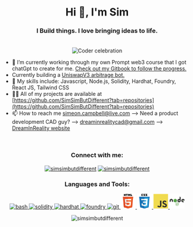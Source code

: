 <h1 align="center">Hi 👋, I'm Sim</h1>
<h3 align="center">I Build things. I love bringing ideas to life.</h3>
<p align="center">
<br>
<img align="center" alt="Coder celebration" width="400" padding="4" src ="https://miro.medium.com/max/1400/0*C-cPP9D2MIyeexAT.gif">
</p>
<p align="center">
  
- 🔭 I’m currently working through my own Prompt web3 course that I got chatGpt to create for me. [Check out my Gitbook to follow the progress.](https://simsimbutdifferent.gitbook.io/prompt_web3/)
- Currently building a [UniswapV3 arbitrage bot.](https://github.com/SimSimButDifferent/L7-UniV3FlashSwapDualArbBot)
- 🌱 My skills include: Javascript, Node.js, Solidity, Hardhat, Foundry, React JS, Tailwind CSS
- 👨‍💻 All of my projects are available at [https://github.com/SimSimButDifferent?tab=repositories](https://github.com/SimSimButDifferent?tab=repositories)
- 📫 How to reach me simeon.campbell@live.com --> Need a product development CAD guy? --> dreaminrealitycad@gmail.com --> [DreamInReality website](https://dreaminreality.co.uk)
</p>
<br>
<h3 align="center">Connect with me:</h3>
<p align="center">
<a href="https://stackoverflow.com/users/simsimbutdifferent" target="blank"><img align="center" src="https://raw.githubusercontent.com/rahuldkjain/github-profile-readme-generator/master/src/images/icons/Social/stack-overflow.svg" alt="simsimbutdifferent" height="30" width="40" /></a>
<a href="https://twitter.com/Simsimbutdev" target="blank"><img align="center" src="https://encrypted-tbn0.gstatic.com/images?q=tbn:ANd9GcSdP33SmxPidSGGmB7qsvio3LxNG7VCiHrTnw&s" alt="simsimbutdifferent" height="30" width="40" /></a>
</p>
<h3 align="center">Languages and Tools:</h3>
<p align="center">
<a href="https://www.gnu.org/software/bash/" target="_blank" rel="noreferrer"> <img src="https://www.svgrepo.com/show/361365/terminal-bash.svg" alt="bash" width="40" height="40"/> </a>
<a href="https://soliditylang.org/" target="_blank" rel="noreferrer"> <img src="https://www.svgrepo.com/show/374088/solidity.svg" alt="solidity" width="40" height="40"/> </a>
<a href="https://hardhat.org/" target="_blank" rel="noreferrer"> <img src="https://encrypted-tbn0.gstatic.com/images?q=tbn:ANd9GcQwyO7mY19NidiJXP9ZpgJ4emkdE68gcBZZyA&s" alt="hardhat" width="50" height="40"/> </a>
<a href="https://book.getfoundry.sh/" target="_blank" rel="noreferrer"> <img src="https://avatars.githubusercontent.com/u/99892494?s=280&v=4" alt="foundry" width="40" height="40"/> </a>
<a href="https://git-scm.com/" target="_blank" rel="noreferrer"> <img src="https://www.vectorlogo.zone/logos/git-scm/git-scm-icon.svg" alt="git" width="40" height="40"/> </a>
<a href="https://www.w3.org/html/" target="_blank" rel="noreferrer"> <img src="https://raw.githubusercontent.com/devicons/devicon/master/icons/html5/html5-original-wordmark.svg" alt="html5" width="40" height="40"/> </a>
<a href="https://www.w3schools.com/css/" target="_blank" rel="noreferrer"> <img src="https://raw.githubusercontent.com/devicons/devicon/master/icons/css3/css3-original-wordmark.svg" alt="css3" width="40" height="40"/> </a>
<a href="https://developer.mozilla.org/en-US/docs/Web/JavaScript" target="_blank" rel="noreferrer"> <img src="https://raw.githubusercontent.com/devicons/devicon/master/icons/javascript/javascript-original.svg" alt="javascript" width="40" height="40"/> </a>
<a href="https://nodejs.org" target="_blank" rel="noreferrer"> <img src="https://raw.githubusercontent.com/devicons/devicon/master/icons/nodejs/nodejs-original-wordmark.svg" alt="nodejs" width="40" height="40"/> </a>
</p>
<p align="center"><img src="https://github-readme-streak-stats.herokuapp.com/?user=simsimbutdifferent&" alt="simsimbutdifferent" /></p>
